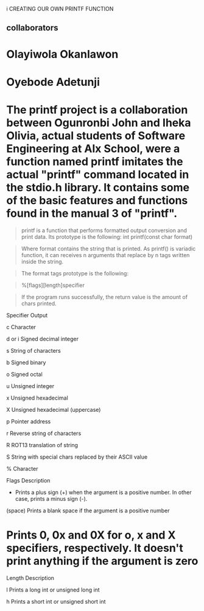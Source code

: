 i CREATING OUR OWN PRINTF FUNCTION

## collaborators

# Olayiwola Okanlawon

# Oyebode Adetunji

# The printf project is a collaboration between Ogunronbi John and Iheka Olivia, actual students of Software Engineering at Alx School, were a function named printf imitates the actual "printf" command located in the stdio.h library. It contains some of the basic features and functions found in the manual 3 of "printf".



> printf is a function that performs formatted output conversion and print data. Its prototype is the following: int printf(const char format)



> Where format contains the string that is printed. As printf() is variadic function, it can receives n arguments that replace by n tags written inside the string.



> The format tags prototype is the following:



> %[flags][length]specifier

> If the program runs successfully, the return value is the amount of chars printed.



Specifier	Output

c	Character

d or i	Signed decimal integer

s	String of characters

b	Signed binary

o	Signed octal

u	Unsigned integer

x	Unsigned hexadecimal

X	Unsigned hexadecimal (uppercase)

p	Pointer address

r	Reverse string of characters

R	ROT13 translation of string

S	String with special chars replaced by their ASCII value

%	Character

Flags	Description

+	Prints a plus sign (+) when the argument is a positive number. In other case, prints a minus sign (-).

(space)	Prints a blank space if the argument is a positive number

#	Prints 0, 0x and 0X for o, x and X specifiers, respectively. It doesn't print anything if the argument is zero

Length	Description

l	Prints a long int or unsigned long int

h	Prints a short int or unsigned short int
